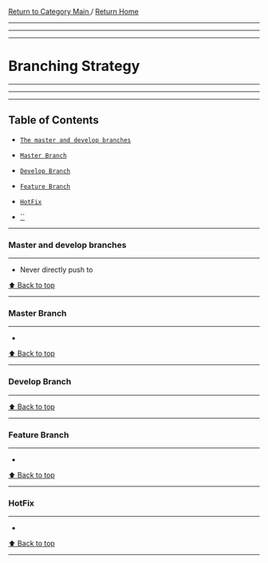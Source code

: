 [ Return to Category Main ](./index.md) / [ Return Home](/README.md)
<hr>
<hr>
<hr>

# Branching Strategy
<hr>
<hr>
<hr>

## Table of Contents

* [`The master and develop branches`](#Master-and-develop-branches)

* [`Master Branch`](#Master-Branch)
* [`Develop Branch`](#Develop-Branch)
* [`Feature Branch`](#Feature-Branch)
* [`HotFix`](#HotFix)
* [``](#)

<hr>

### Master and develop branches
<hr>

- Never directly push to 


[⬆ Back to top](#table-of-contents)
<hr>

### Master Branch
<hr>

- 

[⬆ Back to top](#table-of-contents)
<hr>

### Develop Branch
<hr>



[⬆ Back to top](#table-of-contents)
<hr>

### Feature Branch
<hr>

- 

[⬆ Back to top](#table-of-contents)
<hr>

### HotFix
<hr>

- 

[⬆ Back to top](#table-of-contents)
<hr>


